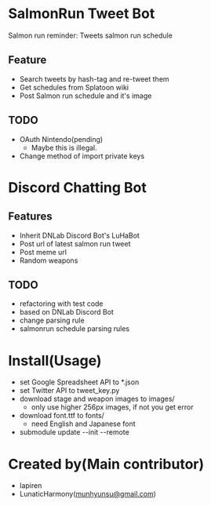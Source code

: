 # SalmonRun Tweet Bot
Salmon run reminder: Tweets salmon run schedule

## Feature
- Search tweets by hash-tag and re-tweet them
- Get schedules from Splatoon wiki
- Post Salmon run schedule and it's image

## TODO
- OAuth Nintendo(pending)
  - Maybe this is illegal.
- Change method of import private keys

# Discord Chatting Bot

## Features
- Inherit DNLab Discord Bot's LuHaBot
- Post url of latest salmon run tweet
- Post meme url
- Random weapons


## TODO
- refactoring with test code
- based on DNLab Discord Bot
- change parsing rule
- salmonrun schedule parsing rules

# Install(Usage)
- set Google Spreadsheet API to \*.json
- set Twitter API to tweet\_key.py
- download stage and weapon images to images/
  - only use higher 256px images, if not you get error
- download font.ttf to fonts/
  - need English and Japanese font
- submodule update --init --remote

# Created by(Main contributor)
- lapiren
- LunaticHarmony(munhyunsu@gmail.com)
